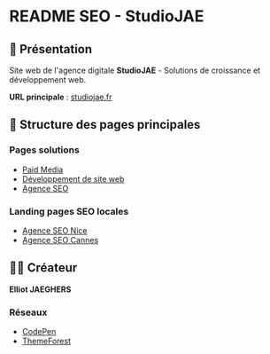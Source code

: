 # README SEO - StudioJAE

## 🎯 Présentation
Site web de l'agence digitale **StudioJAE** - Solutions de croissance et développement web.

**URL principale** : [studiojae.fr](https://studiojae.fr)

## 📄 Structure des pages principales

### Pages solutions
- [Paid Media](https://studiojae.fr/solutions/paid-media/)
- [Développement de site web](https://studiojae.fr/solutions/developpement/)
- [Agence SEO](https://studiojae.fr/solutions/croissance-organique/)

### Landing pages SEO locales
- [Agence SEO Nice](https://studiojae.fr/solutions/croissance-organique/nice/)
- [Agence SEO Cannes](https://studiojae.fr/solutions/croissance-organique/cannes/)

## 👨‍💻 Créateur
**Elliot JAEGHERS**

### Réseaux
- [CodePen](https://codepen.io/Elliot-JAEGHERS)
- [ThemeForest](https://themeforest.net/user/warkito)
